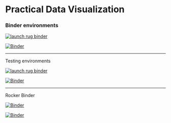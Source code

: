 # Practical Data Visualization
### Binder environments

[![launch rug binder](https://img.shields.io/badge/launch%20-rug%20binder-009CEF?logo=jupyter)](https://binderhub.app.rug.nl/v2/gh/Venustiano/DataVis2/HEAD)

[![Binder](https://mybinder.org/badge_logo.svg)](https://mybinder.org/v2/gh/Venustiano/DataVis2/HEAD?urlpath=lab)

---
Testing environments

[![launch rug binder](https://img.shields.io/badge/launch%20-rug%20binder-009CEF?logo=jupyter)](https://binderhub.app.rug.nl/v2/gh/Venustiano/DataVis2/testRUGBinder)

[![Binder](https://mybinder.org/badge_logo.svg)](https://binderhub.app.rug.nl/v2/gh/Venustiano/DataVis2/testRUGBinder)

---
Rocker Binder

[![Binder](https://mybinder.org/badge_logo.svg)](https://mybinder.org/v2/gh/Venustiano/DataVis2/rockerbinder)

[![Binder](https://mybinder.org/badge_logo.svg)](https://mybinder.org/v2/gh/Venustiano/DataVis2/master?urlpath=git-pull%3Frepo%3Dhttps%3A%2F%2Fgithub.com%2FVenustiano%2FDataVisMaterial)
